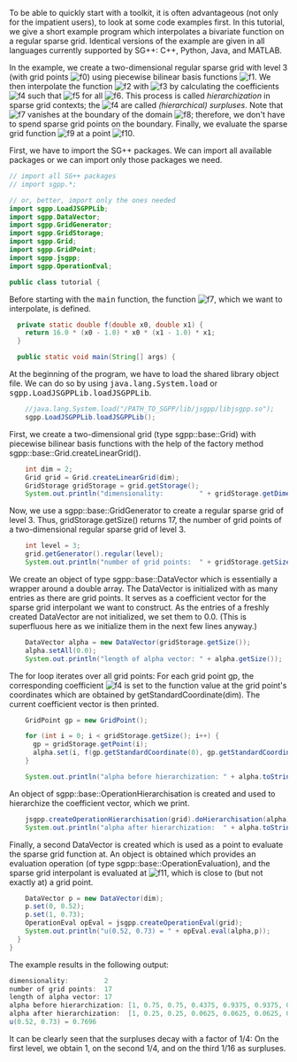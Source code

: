 To be able to quickly start with a toolkit, it is often advantageous
(not only for the impatient users), to look at some code examples first.
In this tutorial, we give a short example program which interpolates a
bivariate function on a regular sparse grid.
Identical versions of the example are given in all languages
currently supported by SG++: C++, Python, Java, and MATLAB.

In the example, we create a two-dimensional regular sparse grid with level 3
(with grid points ![f0])
using piecewise bilinear basis functions
![f1].
We then interpolate the function
![f2]
with
![f3]
by calculating the coefficients ![f4] such that
![f5] for all ![f6].
This process is called <i>hierarchization</i> in sparse grid contexts;
the ![f4] are called <i>(hierarchical) surpluses</i>.
Note that ![f7] vanishes at the boundary of the domain ![f8];
therefore, we don't have to spend sparse grid points on the boundary.
Finally, we evaluate the sparse grid function ![f9] at a point
![f10].

First, we have to import the SG++ packages.
We can import all available packages or we can import only those packages we need.

```java
// import all SG++ packages
// import sgpp.*;

// or, better, import only the ones needed
import sgpp.LoadJSGPPLib;
import sgpp.DataVector;
import sgpp.GridGenerator;
import sgpp.GridStorage;
import sgpp.Grid;
import sgpp.GridPoint;
import sgpp.jsgpp;
import sgpp.OperationEval;

public class tutorial {
```

Before starting with the <tt>main</tt> function,
the function ![f7], which we want to interpolate, is defined.

```java
  private static double f(double x0, double x1) {
    return 16.0 * (x0 - 1.0) * x0 * (x1 - 1.0) * x1;
  }

  public static void main(String[] args) {
```

At the beginning of the program, we have to load the shared library object file.
We can do so by using <tt>java.lang.System.load</tt> or
<tt>sgpp.LoadJSGPPLib.loadJSGPPLib</tt>.

```java
    //java.lang.System.load("/PATH_TO_SGPP/lib/jsgpp/libjsgpp.so");
    sgpp.LoadJSGPPLib.loadJSGPPLib();
```

First, we create a two-dimensional grid (type sgpp::base::Grid)
with piecewise bilinear basis functions with the help of the factory method
sgpp::base::Grid.createLinearGrid().

```java
    int dim = 2;
    Grid grid = Grid.createLinearGrid(dim);
    GridStorage gridStorage = grid.getStorage();
    System.out.println("dimensionality:         " + gridStorage.getDimension());
```

Now, we use a sgpp::base::GridGenerator to
create a regular sparse grid of level 3.
Thus, gridStorage.getSize() returns 17, the number of grid points
of a two-dimensional regular sparse grid of level 3.

```java
    int level = 3;
    grid.getGenerator().regular(level);
    System.out.println("number of grid points:  " + gridStorage.getSize());
```

We create an object of type sgpp::base::DataVector
which is essentially a wrapper around a double array.
The DataVector is initialized with as many
entries as there are grid points. It serves as a coefficient vector for the
sparse grid interpolant we want to construct. As the entries of a
freshly created DataVector are not initialized, we set them to
0.0. (This is superfluous here as we initialize them in the
next few lines anyway.)

```java
    DataVector alpha = new DataVector(gridStorage.getSize());
    alpha.setAll(0.0);
    System.out.println("length of alpha vector: " + alpha.getSize());
```

The for loop iterates over all grid points: For each grid
point gp, the corresponding coefficient ![f4] is set to the
function value at the grid point's coordinates which are obtained by
 getStandardCoordinate(dim).
The current coefficient vector is then printed.

```java
    GridPoint gp = new GridPoint();

    for (int i = 0; i < gridStorage.getSize(); i++) {
      gp = gridStorage.getPoint(i);
      alpha.set(i, f(gp.getStandardCoordinate(0), gp.getStandardCoordinate(1)));
    }

    System.out.println("alpha before hierarchization: " + alpha.toString());
```

An object of sgpp::base::OperationHierarchisation is created and used to
hierarchize the coefficient vector, which we print.

```java
    jsgpp.createOperationHierarchisation(grid).doHierarchisation(alpha);
    System.out.println("alpha after hierarchization:  " + alpha.toString());
```

Finally, a second DataVector is created which is used as a point to
evaluate the sparse grid function at. An object is obtained which
provides an evaluation operation (of type sgpp::base::OperationEvaluation),
and the sparse grid interpolant is evaluated at ![f11],
which is close to (but not exactly at) a grid point.

```java
    DataVector p = new DataVector(dim);
    p.set(0, 0.52);
    p.set(1, 0.73);
    OperationEval opEval = jsgpp.createOperationEval(grid);
    System.out.println("u(0.52, 0.73) = " + opEval.eval(alpha,p));
  }
}
```

The example results in the following output:

```java
dimensionality:         2
number of grid points:  17
length of alpha vector: 17
alpha before hierarchization: [1, 0.75, 0.75, 0.4375, 0.9375, 0.9375, 0.4375, 0.75, 0.75, 0.4375, 0.9375, 0.9375, 0.4375, 0.5625, 0.5625, 0.5625, 0.5625]
alpha after hierarchization:  [1, 0.25, 0.25, 0.0625, 0.0625, 0.0625, 0.0625, 0.25, 0.25, 0.0625, 0.0625, 0.0625, 0.0625, 0.0625, 0.0625, 0.0625, 0.0625]
u(0.52, 0.73) = 0.7696
```

It can be clearly seen that the surpluses decay with a factor of 1/4:
On the first level, we obtain 1, on the second 1/4, and on the third
1/16 as surpluses.

[f0]: http://chart.apis.google.com/chart?cht=tx&chl=%5Cvec%7Bx%7D_j%20%5Cin%20%5B0%2C%201%5D%5E2
[f1]: http://chart.apis.google.com/chart?cht=tx&chl=%5Cvarphi_j:%20%5B0%2C%201%5D%5E2%20%5Cto%20%5Cmathbb%7BR%7D
[f2]: http://chart.apis.google.com/chart?cht=tx&chl=%0A%20%20f:%20%5B0%2C%201%5D%5E2%20%5Cto%20%5Cmathbb%7BR%7D%2C%5Cquad%0A%20%20f%28x_0%2C%20x_1%29%20%3A%3D%2016%20%28x_0%20-%201%29%20x_0%20%28x_1%20-%201%29%20x_1%0A
[f3]: http://chart.apis.google.com/chart?cht=tx&chl=%0A%20%20u:%20%5B0%2C%201%5D%5E2%20%5Cto%20%5Cmathbb%7BR%7D%2C%5Cquad%0A%20%20u%28x_0%2C%20x_1%29%20%3A%3D%20%5Csum_%7Bj%3D0%7D%5E%7BN-1%7D%20%5Calpha_j%20%5Cvarphi_j%28x_0%2C%20x_1%29%0A
[f4]: http://chart.apis.google.com/chart?cht=tx&chl=%5Calpha_j
[f5]: http://chart.apis.google.com/chart?cht=tx&chl=u%28%5Cvec%7Bx%7D_j%29%20%3D%20f%28%5Cvec%7Bx%7D_j%29
[f6]: http://chart.apis.google.com/chart?cht=tx&chl=j
[f7]: http://chart.apis.google.com/chart?cht=tx&chl=f
[f8]: http://chart.apis.google.com/chart?cht=tx&chl=%5B0%2C%201%5D%5E2
[f9]: http://chart.apis.google.com/chart?cht=tx&chl=u
[f10]: http://chart.apis.google.com/chart?cht=tx&chl=%5Cvec%7Bp%7D%20%3D%20%280.52%2C%200.73%29
[f11]: http://chart.apis.google.com/chart?cht=tx&chl=%5Cvec%7Bp%7D
